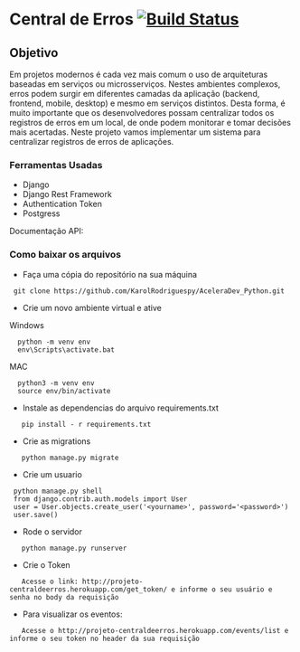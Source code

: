 # Central de Erros    [![Build Status](https://travis-ci.com/KarolRodriguespy/centraldeerros.svg?branch=master)](https://travis-ci.com/KarolRodriguespy/centraldeerros)

## Objetivo

Em projetos modernos é cada vez mais comum o uso de arquiteturas baseadas em serviços ou microsserviços. Nestes ambientes complexos, erros podem surgir em diferentes camadas da aplicação (backend, frontend, mobile, desktop) e mesmo em serviços distintos. Desta forma, é muito importante que os desenvolvedores possam centralizar todos os registros de erros em um local, de onde podem monitorar e tomar decisões mais acertadas. Neste projeto vamos implementar um sistema para centralizar registros de erros de aplicações.


### Ferramentas Usadas

* Django
* Django Rest Framework
* Authentication Token
* Postgress


Documentação API:



### Como baixar os arquivos

-  Faça uma cópia do repositório na sua máquina
>

     git clone https://github.com/KarolRodriguespy/AceleraDev_Python.git 

- Crie um novo ambiente virtual e ative 

Windows
>

      python -m venv env 
      env\Scripts\activate.bat

 MAC
 >

      python3 -m venv env 
      source env/bin/activate
 
 
- Instale as dependencias do arquivo requirements.txt 

 >

       pip install - r requirements.txt
     
      
      
      
-  Crie as migrations

 >

       python manage.py migrate

-  Crie um usuario

 >

     python manage.py shell 
     from django.contrib.auth.models import User   
     user = User.objects.create_user('<yourname>', password='<password>')
     user.save()   
     
- Rode o servidor 

 >

       python manage.py runserver
       
- Crie o Token

 >

       Acesse o link: http://projeto-centraldeerros.herokuapp.com/get_token/ e informe o seu usuário e senha no body da requisição
- Para visualizar os eventos:

>

       Acesse o http://projeto-centraldeerros.herokuapp.com/events/list e informe o seu token no header da sua requisição

             